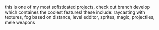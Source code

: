 this is one of my most sofisticated projects, check out branch develop which containes the coolest features! these include: raycasting with textures, fog based on distance, level edditor, sprites, magic, projectiles, mele weapons
